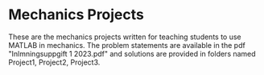 # Mechanics Projects
These are the mechanics projects written for teaching students to use MATLAB in mechanics. The problem statements are available in the pdf "Inlmningsuppgift 1 2023.pdf" and solutions are provided in folders named Project1, Project2, Project3. 
